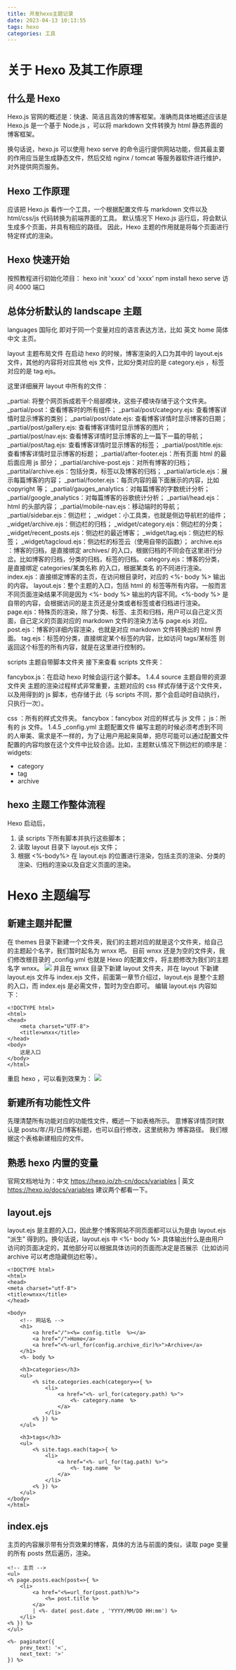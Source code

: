 ```yaml
---
title: 开发hexo主题记录
date: 2023-04-13 10:13:55
tags: hexo
categories: 工具
---
```


# 关于 Hexo 及其工作原理

## 什么是 Hexo

Hexo.js 官网的概述是：快速、简洁且高效的博客框架。准确而具体地概述应该是 Hexo.js 是一个基于 Node.js ，可以将 markdown 文件转换为 html 静态界面的博客框架。

换句话说，hexo.js 可以使用 hexo serve 的命令运行提供网站功能，但其最主要的作用应当是生成静态文件，然后交给 nginx / tomcat 等服务器软件进行维护，对外提供网页服务。

## Hexo 工作原理

应该把 Hexo.js 看作一个工具，一个根据配置文件与 markdown 文件以及 html/css/js 代码转换为前端界面的工具。
默认情况下 Hexo.js 运行后，将会默认生成多个页面，并具有相应的路径。
因此，Hexo 主题的作用就是将每个页面进行特定样式的渲染。

## Hexo 快速开始

按照教程进行初始化项目：
hexo init 'xxxx'
cd 'xxxx'
npm install
hexo serve
访问 4000 端口

## 总体分析默认的 landscape 主题

languages 国际化
即对于同一个变量对应的语言表达方法，比如 英文 home 简体中文 主页。

layout 主题布局文件
在启动 hexo 的时候，博客渲染的入口为其中的 layout.ejs 文件，其他的内容将对应其他 ejs 文件，比如分类对应的是 category.ejs ，标签对应的是 tag.ejs。

这里详细展开 layout 中所有的文件：

\_partial: 将整个网页拆成若干个局部模块，这些子模块存储于这个文件夹。
\_partial/post：查看博客时的所有组件；
\_partial/post/category.ejs: 查看博客详情时显示博客的类别；
\_partial/post/date.ejs: 查看博客详情时显示博客的日期；
\_partial/post/gallery.ejs: 查看博客详情时显示博客的图片；
\_partial/post/nav.ejs: 查看博客详情时显示博客的上一篇下一篇的导航；
\_partial/post/tag.ejs: 查看博客详情时显示博客的标签；
\_partial/post/title.ejs: 查看博客详情时显示博客的标题；
\_partial/after-footer.ejs：所有页面 html 的最后面应用 js 部分；
\_partial/archive-post.ejs：对所有博客的归档；
\_partital/archive.ejs：包括分类，标签以及博客的归档；
\_partial/article.ejs：展示每篇博客的内容；
\_partial/footer.ejs：每页内容的最下面展示的内容，比如 copyright 等；
\_partial/gauges_analytics：对每篇博客的字数统计分析；
\_partial/google_analytics：对每篇博客的谷歌统计分析；
\_partial/head.ejs：html 的头部内容；
\_partial/mobile-nav.ejs：移动端时的导航；
\_partial/sidebar.ejs：侧边栏；
\_widget：小工具类，也就是侧边导航栏的组件；
\_widget/archive.ejs：侧边栏的归档；
\_widget/category.ejs：侧边栏的分类；
\_widget/recent_posts.ejs：侧边栏的最近博客；
\_widget/tag.ejs：侧边栏的标签；
\_widget/tagcloud.ejs：侧边栏的标签云（使用自带的函数）；
archive.ejs ：博客的归档，是直接绑定 archives/ 的入口，根据归档的不同会在这里进行分岔。比如博客的归档，分类的归档，标签的归档。
category.ejs：博客的分类，是直接绑定 categories/某类名称 的入口，根据某类名 的不同进行渲染。
index.ejs：直接绑定博客的主页，在访问根目录时，对应的 <%- body %> 输出的内容。
layout.ejs：整个主题的入口，包括 html 的 <head> 标签等所有内容。一般而言不同页面渲染结果不同是因为 <%- body %> 输出的内容不同。<%-body %> 是自带的内容，会根据访问的是主页还是分类或者标签或者归档进行渲染。
page.ejs：特殊页的渲染，除了分类、标签、主页和归档，用户可以自己定义页面，自己定义的页面对应的 markdown 文件的渲染方法与 page.ejs 对应。
post.ejs：博客的详细内容渲染，也就是对应 markdown 文件转换出的 html 界面。
tag.ejs：标签的分类，直接绑定某个标签的内容，比如访问 tags/某标签 则返回这个标签的所有内容，就是在这里进行控制的。

scripts 主题自带脚本文件夹
接下来查看 scripts 文件夹：

fancybox.js：在启动 hexo 时候会运行这个脚本。
1.4.4 source 主题自带的资源文件夹
主题的渲染过程样式非常重要，主题对应的 css 样式存储于这个文件夹，以及用得到的 js 脚本，也存储于此（与 scripts 不同，那个会启动时自动执行，只执行一次）。

css ：所有的样式文件夹。
fancybox：fancybox 对应的样式与 js 文件；
js：所有的 js 文件。
1.4.5 \_config.yml 主题配置文件
编写主题的时候必须考虑到不同的人审美、需求是不一样的，为了让用户用起来简单，把尽可能可以通过配置文件配置的内容均放在这个文件中比较合适。比如，主题默认情况下侧边栏的顺序是：
widgets:

- category
- tag
- archive

## hexo 主题工作整体流程

Hexo 启动后，

1. 读 scripts 下所有脚本并执行这些脚本；
2. 读取 layout 目录下 layout.ejs 文件；
3. 根据 <%-body%> 在 layout.ejs 的位置进行渲染，包括主页的渲染、分类的渲染、归档的渲染以及自定义页面的渲染。

# Hexo 主题编写

## 新建主题并配置

在 themes 目录下新建一个文件夹，我们的主题对应的就是这个文件夹，给自己的主题起个名字，我们暂时起名为 wnxx 吧。
目前 wnxx 还是为空的文件夹，我们修改根目录的 \_config.yml 也就是 Hexo 的配置文件，将主题修改为我们的主题名字 wnxx。
![](主题.png)
并且在 wnxx 目录下新建 layout 文件夹，并在 layout 下新建 layout.ejs 文件与 index.ejs 文件，前面第一章节介绍过，layout.ejs 是整个主题的入口，而 index.ejs 是必需文件，暂时为空白即可。
编辑 layout.ejs 内容如下：

```
<!DOCTYPE html>
<html>
<head>
    <meta charset="UTF-8">
    <title>wnxx</title>
</head>
<body>
    这是入口
</body>
</html>
```

重启 hexo ，可以看到效果为：
![](入口.png)

## 新建所有功能性文件

先理清楚所有功能对应的功能性文件，概述一下如表格所示。
意博客详情页时默认是 posts/年/月/日/博客标题，也可以自行修改，这里统称为 博客路径。
我们根据这个表格新建相应的文件。

## 熟悉 hexo 内置的变量

官网文档地址为：中文 https://hexo.io/zh-cn/docs/variables | 英文 https://hexo.io/docs/variables 建议两个都看一下。

## layout.ejs

layout.ejs 是主题的入口，因此整个博客网站不同页面都可以认为是由 layout.ejs “派生” 得到的。换句话说，layout.ejs 中 <%- body %> 具体输出什么是由用户访问的页面决定的，其他部分可以根据具体访问的页面而决定是否展示（比如访问 archive 可以考虑隐藏侧边栏等）。

```
<!DOCTYPE html>
<html>
<head>
<meta charset="utf-8">
<title>wnxx</title>
</head>

<body>
    <!-- 网站名 -->
    <h1>
        <a href="/"><%= config.title  %></a>
        <a href="/">Home</a>
        <a href="<%-url_for(config.archive_dir)%>">Archive</a>
    </h1>
    <%- body %>

    <h3>categories</h3>
    <ul>
        <% site.categories.each(category=>{ %>
            <li>
                <a href="<%- url_for(category.path) %>">
                    <%- category.name  %>
                </a>
            </li>
        <% }) %>
    </ul>

    <h3>tags</h3>
    <ul>
        <% site.tags.each(tag=>{ %>
            <li>
                <a href="<%- url_for(tag.path) %>">
                    <%- tag.name  %>
                </a>
            </li>
        <% }) %>
    </ul>
</body>
</html>
```

## index.ejs

主页的内容展示带有分页效果的博客，具体的方法与前面的类似，读取 page 变量的所有 posts 然后遍历，渲染。

```
<!-- 主页 -->
<ul>
<% page.posts.each(post=>{ %>
    <li>
        <a href="<%=url_for(post.path)%>">
            <%= post.title %>
        </a>
        | <%- date( post.date , 'YYYY/MM/DD HH:mm') %>
    </li>
<% }) %>
</ul>

<%- paginator({
    prev_text: '<',
    next_text: '>'
}) %>
```
